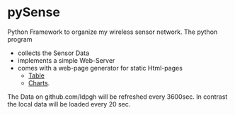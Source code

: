 # pySense
Python Framework to organize my wireless sensor network. The python program
- collects the Sensor Data
- implements a simple Web-Server
- comes with a web-page generator for static Html-pages
   - [Table](http://htmlpreview.github.io/?https://github.com/ldpgh/pySense/blob/master/Funksensoren_Table_icon.html)
   - [Charts](http://htmlpreview.github.io/?https://github.com/ldpgh/pySense/blob/master/Funksensoren_Charts_icon.html).

The Data on github.com/ldpgh will be refreshed every 3600sec. In contrast the local data will be loaded every 20 sec.
